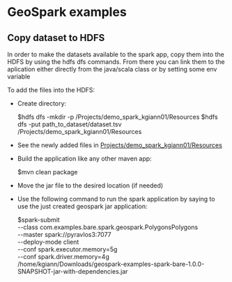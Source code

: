 # GeoSpark examples


## Copy dataset to HDFS

In order to make the datasets available to the spark app, copy them into the HDFS by using the hdfs dfs commands. 
From there you can link them to the aplication either directly from the java/scala class or by setting some env variable

To add the files into the HDFS:

* Create directory:

    $hdfs dfs -mkdir -p /Projects/demo_spark_kgiann01/Resources
    $hdfs dfs -put path_to_dataset/dataset.tsv /Projects/demo_spark_kgiann01/Resources

* See the newly added files in [Projects/demo_spark_kgiann01/Resources](http://localhost:50070/explorer.html#/Projects/demo_spark_kgiann01/Resources)
* Build the application like any other maven app:

    $mvn clean package

* Move the jar file to the desired location (if needed)
* Use the following command to run the spark application by saying to use the just created geospark jar application:

    $spark-submit \
     --class com.examples.bare.spark.geospark.PolygonsPolygons \
     --master spark://pyravlos3:7077 \
     --deploy-mode client  \
     --conf spark.executor.memory=5g \
     --conf spark.driver.memory=4g \
     /home/kgiann/Downloads/geospark-examples-spark-bare-1.0.0-SNAPSHOT-jar-with-dependencies.jar
